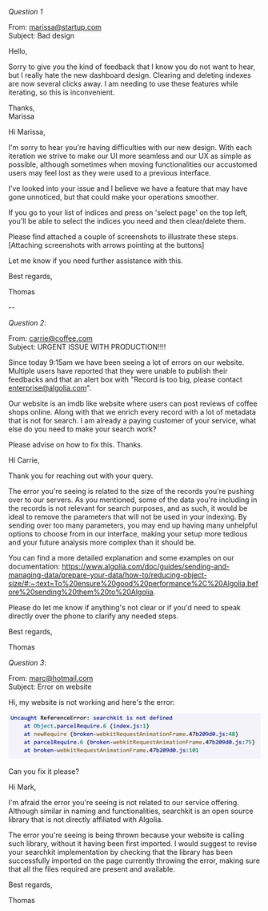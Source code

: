 *Question 1*  

 
From: marissa@startup.com  
Subject:  Bad design  

Hello,  
  
Sorry to give you the kind of feedback that I know you do not want to hear, but I really hate the new dashboard design. Clearing and deleting indexes are now several clicks away. I am needing to use these features while iterating, so this is inconvenient.  
   
Thanks,  
Marissa  


Hi Marissa,

I'm sorry to hear you're having difficulties with our new design.
With each iteration we strive to make our UI more seamless and our UX as simple as possible, although sometimes when moving functionalities our accustomed users may feel lost as they were used to a previous interface.

I've looked into your issue and I believe we have a feature that may have gone unnoticed, but that could make your operations smoother.

If you go to your list of indices and press on 'select page' on the top left, you'll be able to select the indices you need and then clear/delete them.

Please find attached a couple of screenshots to illustrate these steps.
[Attaching screenshots with arrows pointing at the buttons]

Let me know if you need further assistance with this.

Best regards,

Thomas

--

*Question 2*:   
  
From: carrie@coffee.com  
Subject: URGENT ISSUE WITH PRODUCTION!!!!  
  
Since today 9:15am we have been seeing a lot of errors on our website. Multiple users have reported that they were unable to publish their feedbacks and that an alert box with "Record is too big, please contact enterprise@algolia.com".  
  
Our website is an imdb like website where users can post reviews of coffee shops online. Along with that we enrich every record with a lot of metadata that is not for search. I am already a paying customer of your service, what else do you need to make your search work?  
  
Please advise on how to fix this. Thanks.   


Hi Carrie,

Thank you for reaching out with your query.

The error you're seeing is related to the size of the records you're pushing over to our servers.
As you mentioned, some of the data you're including in the records is not relevant for search purposes, and as such, it would be ideal to remove the parameters that will not be used in your indexing.
By sending over too many parameters, you may end up having  many unhelpful options to choose from in our interface, making your setup more tedious and your future analysis more complex than it should be.

You can find a more detailed explanation and some examples on our documentation: https://www.algolia.com/doc/guides/sending-and-managing-data/prepare-your-data/how-to/reducing-object-size/#:~:text=To%20ensure%20good%20performance%2C%20Algolia,before%20sending%20them%20to%20Algolia.

Please do let me know if anything's not clear or if you'd need to speak directly over the phone to clarify any needed steps.

Best regards,

Thomas



*Question 3*:   


From: marc@hotmail.com  
Subject: Error on website  
  
Hi, my website is not working and here's the error:  
  
![error message](./error.png)  
  
Can you fix it please?  

Hi Mark,

I'm afraid the error you're seeing is not related to our service offering.
Although similar in naming and functionalities, searchkit is an open source library that is not directly affiliated with Algolia.

The error you're seeing is being thrown because your website is calling such library, without it having been first imported.
I would suggest to revise your searchkit implementation by checking that the library has been successfully imported on the page currently throwing the error, making sure that all the files required are present and available.

Best regards,

Thomas

